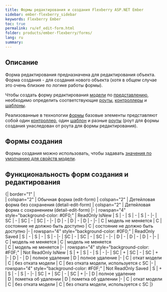 ```yaml
---
title: Формы редактирования и создания Flexberry ASP.NET Ember
sidebar: ember-flexberry_sidebar
keywords: Flexberry Ember
toc: true
permalink: ru/ef_edit-form.html
folder: products/ember-flexberry/forms/
lang: ru
summary: 
---
```


## Описание

Форма редактирования предназначена для редактирования объекта. Форма создания - для создания нового объекта (хотя в общем случае это очень близкие по логике работы формы).

Чтобы создать форму редактирования [модели](efd_model.html) по [представлению](efd_model-projection.html), необходимо определить соответствующие [роуты](ef_route.html), [контроллеры](ef_controller.html) и [шаблоны](ef_template.html).

Реализованные в технологии [формы](ef_forms.html) базовые элементы представляют собой один [контроллер](ef_controller.html), один [шаблон](ef_template.html) и разные [роуты](ef_route.html) (роут для формы создания унаследован от роута для формы редактирования).

## Формы создания
Формы создания можно использовать, чтобы задавать [значения по умолчанию для свойств модели](ef_default-value.html).

## Функциональность форм создания и редактирования

{| border="1"
|  
| colspan="2" | Обычная форма
(edit-form) 
| colspan="2" | Детейловая форма без сохранения
(detail-edit-form) 
| colspan="2" | Детейловая форма c сохранением
(detail-edit-form)
|-
| rowspan="4" style="background-color: #0F0;" | ReadOnly
IsNew
| S
| - 
| S
| - 
| S
| -
|-
| SC 
| - 
| SC
| - 
| SC 
| -
|-
| D 
| - 
| D
| - 
| D 
| -
|-
| C 
| модель не меняется 
| C
| состояние не должно быть доступно 
| C
| состояние не должно быть доступно
|-
| rowspan="4" style="background-color: #0F0;" | ReadOnly
Saved
| S
| -
| S
| - 
| S
| -
|-
| SC 
| - 
| SC
| -
| SC 
| -
|-
| D 
| - 
| D
| - 
| D 
| -
|-
| C 
| модель не меняется 
| C
| модель не меняется  
| C
| модель не меняется 
|-
| rowspan="4" style="background-color: #F0F;" | Not ReadOnly
IsNew
| S
| + 
| S
| -
| S
| -
|-
| SC 
| + 
| SC
| -
| SC 
| +
|-
| D 
| - 
| D
| полное удаление 
| D 
| полное удаление
|-
| C 
| откат модели
| C
| без отката модели
| C
| без отката модели,
используется с SC
|-
| rowspan="4" style="background-color: #F0F;" | Not ReadOnly
Saved
| S
| + 
| S
| - 
| S
| -
|-
| SC 
| + 
| SC
| - 
| SC 
| +
|-
| D 
| полное удаление  
| D
| пометка об удалении
| D 
| пометка об удалении
|-
| C 
| откат модели 
| C
| без отката модели 
| C
| без отката модели,
используется с SC
|}

